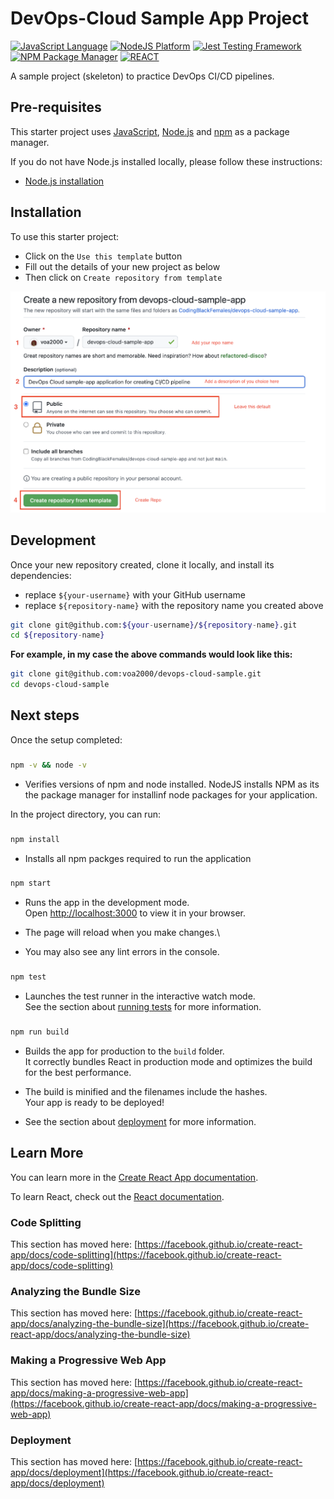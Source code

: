 # DevOps-Cloud Sample App Project

[![JavaScript Language](https://img.shields.io/badge/language-JavaScript-F7DF1E.svg?logo=JavaScript)][1]
[![NodeJS Platform](https://img.shields.io/badge/platform-NodeJS-339933.svg?logo=Node.js)][2]
[![Jest Testing Framework](https://img.shields.io/badge/testing%20framework-Jest-C21325.svg?logo=Jest)][3]
[![NPM Package Manager](https://img.shields.io/badge/package%20manager-NPM-2C8EBB.svg?logo=NPM)][4]
[![REACT ](https://img.shields.io/badge/Framework-REACT-2C8EBB.svg?logo=REACT)][5]

A sample project (skeleton) to practice DevOps CI/CD pipelines.

## Pre-requisites

This starter project uses [JavaScript][1], [Node.js][2] and [npm][4] as a package manager.

If you do not have Node.js installed locally, please follow these instructions:
- [Node.js installation][5]


## Installation

To use this starter project:

- Click on the `Use this template` button
- Fill out the details of your new project as below
- Then click on `Create repository from template`

![Create repository from template](./docs/devops-cloud-sample-app.png)


## Development

Once your new repository created, clone it locally, and install its dependencies:
- replace `${your-username}` with your GitHub username
- replace `${repository-name}` with the repository name you created above

```bash
git clone git@github.com:${your-username}/${repository-name}.git
cd ${repository-name}
```

**For example, in my case the above commands would look like this:**

```bash
git clone git@github.com:voa2000/devops-cloud-sample.git
cd devops-cloud-sample
```

## Next steps

Once the setup completed:


[1]: https://www.javascript.com/
[2]: https://nodejs.org/en/
[3]: https://jestjs.io/
[4]: https://nodejs.org/en/download/
[5]: https://reactjs.org/


### 
```bash 
npm -v && node -v
```
- Verifies versions of npm and node installed. NodeJS installs NPM as its the package manager for installinf node packages for your application.

In the project directory, you can run:

### 
```bash 
npm install
```
- Installs all npm packges required to run the application

### 
```bash
npm start
```

- Runs the app in the development mode.\
Open [http://localhost:3000](http://localhost:3000) to view it in your browser.

- The page will reload when you make changes.\
- You may also see any lint errors in the console.

### 
```bash
npm test
```

- Launches the test runner in the interactive watch mode.\
See the section about [running tests](https://facebook.github.io/create-react-app/docs/running-tests) for more information.

### 
```bash
npm run build
```

- Builds the app for production to the `build` folder.\
It correctly bundles React in production mode and optimizes the build for the best performance.

- The build is minified and the filenames include the hashes.\
Your app is ready to be deployed!

- See the section about [deployment](https://facebook.github.io/create-react-app/docs/deployment) for more information.

## Learn More

You can learn more in the [Create React App documentation](https://facebook.github.io/create-react-app/docs/getting-started).

To learn React, check out the [React documentation](https://reactjs.org/).

### Code Splitting

This section has moved here: [https://facebook.github.io/create-react-app/docs/code-splitting](https://facebook.github.io/create-react-app/docs/code-splitting)

### Analyzing the Bundle Size

This section has moved here: [https://facebook.github.io/create-react-app/docs/analyzing-the-bundle-size](https://facebook.github.io/create-react-app/docs/analyzing-the-bundle-size)

### Making a Progressive Web App

This section has moved here: [https://facebook.github.io/create-react-app/docs/making-a-progressive-web-app](https://facebook.github.io/create-react-app/docs/making-a-progressive-web-app)


### Deployment

This section has moved here: [https://facebook.github.io/create-react-app/docs/deployment](https://facebook.github.io/create-react-app/docs/deployment)